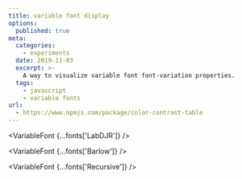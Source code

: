 ```yaml
---
title: variable font display
options:
  published: true
meta:
  categories:
    - experiments
  date: 2019-11-03
  excerpt: >-
    A way to visualize variable font font-variation properties.
  tags:
    - javascript
    - variable fonts
url:
  - https://www.npmjs.com/package/color-contrast-table
---
```


<script>
  import { fonts } from '../../../../styles/config.js'
  import VariableFont from './_components/variable-font.svelte'
</script>

<VariableFont {...fonts['LabDJR']} />

<VariableFont {...fonts['Barlow']} />

<VariableFont {...fonts['Recursive']} />
